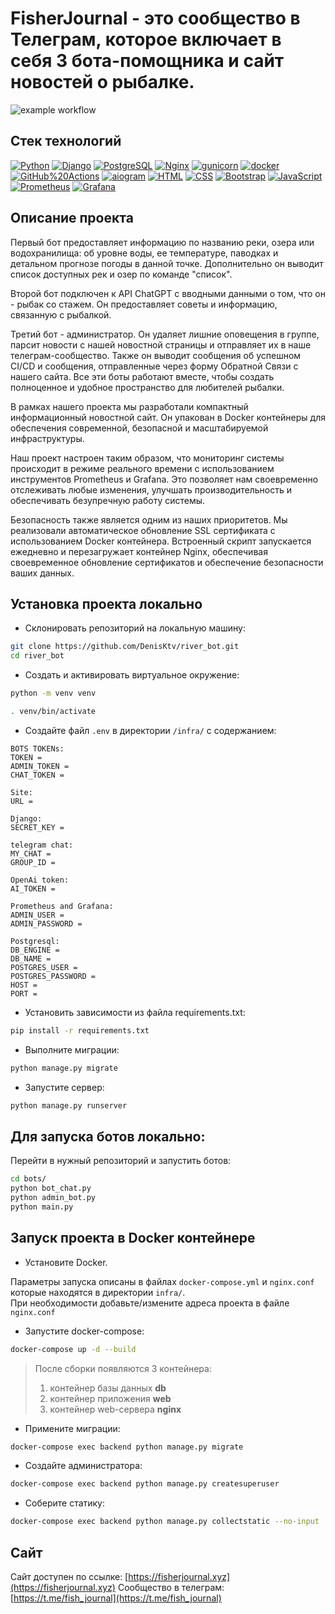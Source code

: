 # FisherJournal - это сообщество в Телеграм, которое включает в себя 3 бота-помощника и сайт новостей о рыбалке.

![example workflow](https://github.com/DenisKtv/river_bot/actions/workflows/main.yml/badge.svg)  

## Стек технологий

[![Python](https://img.shields.io/badge/-Python-464646?style=flat-square&logo=Python)](https://www.python.org/)
[![Django](https://img.shields.io/badge/-Django-464646?style=flat-square&logo=Django)](https://www.djangoproject.com/)
[![PostgreSQL](https://img.shields.io/badge/-PostgreSQL-464646?style=flat-square&logo=PostgreSQL)](https://www.postgresql.org/)
[![Nginx](https://img.shields.io/badge/-NGINX-464646?style=flat-square&logo=NGINX)](https://nginx.org/ru/)
[![gunicorn](https://img.shields.io/badge/-gunicorn-464646?style=flat-square&logo=gunicorn)](https://gunicorn.org/)
[![docker](https://img.shields.io/badge/-Docker-464646?style=flat-square&logo=docker)](https://www.docker.com/)
[![GitHub%20Actions](https://img.shields.io/badge/-GitHub%20Actions-464646?style=flat-square&logo=GitHub%20actions)](https://github.com/features/actions)
[![aiogram](https://img.shields.io/badge/-aiogram-2B6EDE?style=flat-square&logo=telegram)](https://aiogram.dev/)
[![HTML](https://img.shields.io/badge/-HTML-E34F26?style=flat-square&logo=HTML5&logoColor=white)](https://www.w3.org/TR/html52/)
[![CSS](https://img.shields.io/badge/-CSS-1572B6?style=flat-square&logo=CSS3&logoColor=white)](https://www.w3.org/Style/CSS/Overview.en.html)
[![Bootstrap](https://img.shields.io/badge/-Bootstrap-7952B3?style=flat-square&logo=Bootstrap&logoColor=white)](https://getbootstrap.com/)
[![JavaScript](https://img.shields.io/badge/-JavaScript-F7DF1E?style=flat-square&logo=JavaScript&logoColor=black)](https://www.ecma-international.org/publications/standards/Ecma-262.htm)
[![Prometheus](https://img.shields.io/badge/-Prometheus-E6522C?style=flat-square&logo=Prometheus&logoColor=white)](https://prometheus.io/)
[![Grafana](https://img.shields.io/badge/-Grafana-F46800?style=flat-square&logo=Grafana&logoColor=white)](https://grafana.com/)

## Описание проекта

Первый бот предоставляет информацию по названию реки, озера или водохранилища: об уровне воды, ее температуре, паводках и детальном прогнозе погоды в данной точке. Дополнительно он выводит список доступных рек и озер по команде "список".

Второй бот подключен к API ChatGPT с вводными данными о том, что он - рыбак со стажем. Он предоставляет советы и информацию, связанную с рыбалкой.

Третий бот - администратор. Он удаляет лишние оповещения в группе, парсит новости с нашей новостной страницы и отправляет их в наше телеграм-сообщество. Также он выводит сообщения об успешном CI/CD и сообщения, отправленные через форму Обратной Связи с нашего сайта.
Все эти боты работают вместе, чтобы создать полноценное и удобное пространство для любителей рыбалки.

В рамках нашего проекта мы разработали компактный информационный новостной сайт. Он упакован в Docker контейнеры для обеспечения современной, безопасной и масштабируемой инфраструктуры.

Наш проект настроен таким образом, что мониторинг системы происходит в режиме реального времени с использованием инструментов Prometheus и Grafana. Это позволяет нам своевременно отслеживать любые изменения, улучшать производительность и обеспечивать безупречную работу системы.

Безопасность также является одним из наших приоритетов. Мы реализовали автоматическое обновление SSL сертификата с использованием Docker контейнера. Встроенный скрипт запускается ежедневно и перезагружает контейнер Nginx, обеспечивая своевременное обновление сертификатов и обеспечение безопасности ваших данных.

## Установка проекта локально

* Склонировать репозиторий на локальную машину:
```bash
git clone https://github.com/DenisKtv/river_bot.git
cd river_bot
```

* Cоздать и активировать виртуальное окружение:

```bash
python -m venv venv
```

```bash
. venv/bin/activate
```

* Cоздайте файл `.env` в директории `/infra/` с содержанием:

```
BOTS TOKENs:
TOKEN =
ADMIN_TOKEN = 
CHAT_TOKEN = 

Site:
URL = 

Django:
SECRET_KEY = 

telegram chat:
MY_CHAT = 
GROUP_ID =

OpenAi token:
AI_TOKEN =

Prometheus and Grafana:
ADMIN_USER = 
ADMIN_PASSWORD = 

Postgresql:
DB_ENGINE = 
DB_NAME = 
POSTGRES_USER = 
POSTGRES_PASSWORD = 
HOST = 
PORT = 
```

* Установить зависимости из файла requirements.txt:

```bash
pip install -r requirements.txt
```

* Выполните миграции:

```bash
python manage.py migrate
```

* Запустите сервер:
```bash
python manage.py runserver
```

## Для запуска ботов локально:
Перейти в нужный репозиторий и запустить ботов:
```bash
cd bots/
python bot_chat.py
python admin_bot.py
python main.py
```

## Запуск проекта в Docker контейнере
* Установите Docker.

Параметры запуска описаны в файлах `docker-compose.yml` и `nginx.conf` которые находятся в директории `infra/`.  
При необходимости добавьте/измените адреса проекта в файле `nginx.conf`

* Запустите docker-compose:
```bash
docker-compose up -d --build
```  
  > После сборки появляются 3 контейнера:
  > 1. контейнер базы данных **db**
  > 2. контейнер приложения **web**
  > 3. контейнер web-сервера **nginx**
* Примените миграции:
```bash
docker-compose exec backend python manage.py migrate
```
* Создайте администратора:
```bash
docker-compose exec backend python manage.py createsuperuser
```
* Соберите статику:
```bash
docker-compose exec backend python manage.py collectstatic --no-input
```

## Сайт
Сайт доступен по ссылке:
[https://fisherjournal.xyz](https://fisherjournal.xyz)
Сообщество в телеграм:
[https://t.me/fish_journal](https://t.me/fish_journal)
